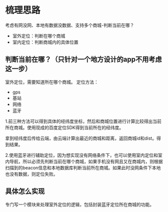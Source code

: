 # 梳理思路
考虑有网没网、本地有数据没数据、支持多个商城-判断当前在哪？


* 室外定位：判断在哪个商城
* 室内定位：判断商城内的具体位置

## 判断当前在哪？（只针对一个地方设计的app不用考虑这一步）
室外定位，需要知道所在哪个商城。
定位方法：

* gps
* 基站
* 网络
* 蓝牙


1.前三种方法可以得到具体的经纬度坐标，然后和商城位置进行计算比较得出当前所在商城。使用现成的百度定位SDK得到当前所在的经纬度。

拿到经纬度后传给云端，由云端计算出最近的商城和距离，返回商城id和dist。得到结果。

2.使用蓝牙进行辅助定位，因为想实现没有网络条件下，也可以使用室内定位和室内导航，所以必须先判断当前在哪个商城，如果手机没有网且又在商城内，则根据扫描到的beacon信息和本地数据库判断当前所在商城。如果此时没网条件下本地也没有数据，则定位失败。



## 具体怎么实现
专门写一个模块来处理室外定位的逻辑，包括封装蓝牙定位所在商城的功能。

